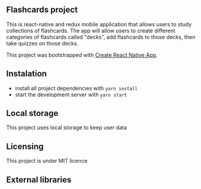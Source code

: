 ## Flashcards project

This is react-native and redux mobile application that allows users to study collections of flashcards. The app will allow users to create different categories of flashcards called "decks", add flashcards to those decks, then take quizzes on those decks.

This project was bootstrapped with [Create React Native App](https://github.com/react-community/create-react-native-app).


## Instalation

* install all project dependencies with `yarn install`
* start the development server with `yarn start`

## Local storage

This project uses local storage to keep user data

## Licensing

This project is under MIT licence

##  External libraries